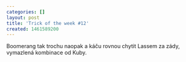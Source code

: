 ```yaml
---
categories: []
layout: post
title: 'Trick of the week #12'
created: 1461589200
---
```

<p>Boomerang tak trochu naopak a káču rovnou chytit Lassem za zády, vymazlená kombinace od Kuby.</p>

<p><div class="youtube-player" data-id="FygHO6usTeE"></div></p>

